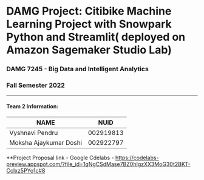 # DAMG Project:  Citibike Machine Learning Project with Snowpark Python and Streamlit( deployed on Amazon Sagemaker Studio Lab)


### DAMG 7245 - Big Data and Intelligent Analytics 
### Fall Semester 2022
---------------------------------------------------------------------------------------------------------------------------------------------


#### Team 2  Information:

| NAME                  |     NUID        |
|-----------------------|-----------------|
| Vyshnavi Pendru       |   002919813     |
| Moksha Ajaykumar Doshi|   002922797     |


**Project Proposal link - 
Google Cdelabs - https://codelabs-preview.appspot.com/?file_id=1qNgCSdMase7BZ0hIgzXX3MoG30t2BKT-CcIxz5PYo1c#8

